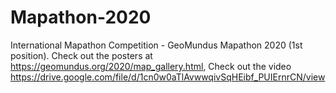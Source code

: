 # Mapathon-2020
International Mapathon Competition - GeoMundus Mapathon 2020 (1st position).
Check out the posters at https://geomundus.org/2020/map_gallery.html,
Check out the video https://drive.google.com/file/d/1cn0w0aTlAvwwqivSqHEibf_PUIErnrCN/view

